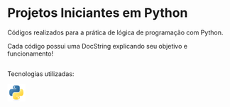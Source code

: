 # Projetos Iniciantes em Python

Códigos realizados para a prática de lógica de programação com Python.

Cada código possui uma DocString explicando seu objetivo e funcionamento!



##

Tecnologias utilizadas:

<img align="center" alt="Breno-Python" height="40" width="40" src="https://raw.githubusercontent.com/devicons/devicon/master/icons/python/python-original.svg">
